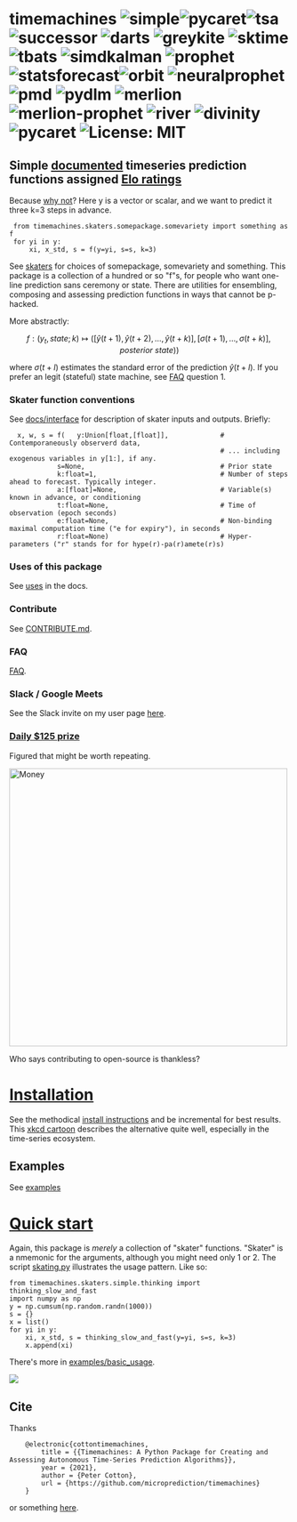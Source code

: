 # timemachines ![simple](https://github.com/microprediction/timemachines/workflows/tests/badge.svg)![pycaret](https://github.com/microprediction/timemachines/workflows/test-pycaret/badge.svg)![tsa](https://github.com/microprediction/timemachines/workflows/test-tsa/badge.svg) ![successor](https://github.com/microprediction/timemachines/workflows/test-successor/badge.svg) ![darts](https://github.com/microprediction/timemachines/workflows/test-darts/badge.svg) ![greykite](https://github.com/microprediction/timemachines/workflows/test-greykite/badge.svg)  ![sktime](https://github.com/microprediction/timemachines/workflows/test-sktime/badge.svg) ![tbats](https://github.com/microprediction/timemachines/workflows/test-tbats/badge.svg) ![simdkalman](https://github.com/microprediction/timemachines/workflows/test-simdkalman/badge.svg) ![prophet](https://github.com/microprediction/timemachines/workflows/test-prophet/badge.svg) ![statsforecast](https://github.com/microprediction/timemachines/workflows/test-statsforecast/badge.svg)![orbit](https://github.com/microprediction/timemachines/workflows/test-orbit/badge.svg)  ![neuralprophet](https://github.com/microprediction/timemachines/workflows/test-neuralprophet/badge.svg) ![pmd](https://github.com/microprediction/timemachines/workflows/test-pmd/badge.svg) ![pydlm](https://github.com/microprediction/timemachines/workflows/test-pydlm/badge.svg) ![merlion](https://github.com/microprediction/timemachines/workflows/test-merlion/badge.svg) ![merlion-prophet](https://github.com/microprediction/timemachines/workflows/test-merlion-prophet/badge.svg) ![river](https://github.com/microprediction/timemachines/workflows/test-river/badge.svg) ![divinity](https://github.com/microprediction/timemachines/workflows/test-divinity/badge.svg)![pycaret](https://github.com/microprediction/timemachines/workflows/test-pycaret-time_series/badge.svg) ![License: MIT](https://img.shields.io/badge/License-MIT-yellow.svg)

## Simple [documented](https://microprediction.github.io/timemachines/) timeseries prediction functions assigned [Elo ratings](https://microprediction.github.io/timeseries-elo-ratings/html_leaderboards/overall.html)
Because [why not](https://microprediction.github.io/timemachines/why)? Here y is a vector or scalar, and we want to predict it three k=3 steps in advance.

     from timemachines.skaters.somepackage.somevariety import something as f
     for yi in y:
         xi, x_std, s = f(y=yi, s=s, k=3)

See [skaters](https://microprediction.github.io/timemachines/skaters) for choices of somepackage, somevariety and something. 
This package is a collection of a hundred or so "f"s, for people who want one-line prediction sans ceremony or state. There are utilities for ensembling, composing and assessing prediction functions in ways that cannot be p-hacked.  

More abstractly:

$$
    f : (y_t, state; k) \mapsto ( [\hat{y}(t+1),\hat{y}(t+2),\dots,\hat{y}(t+k) ], [\sigma(t+1),\dots,\sigma(t+k)], posterior\ state))
$$

where $\sigma(t+l)$ estimates the standard error of the prediction $\hat{y}(t+l)$. If you prefer an legit (stateful) state machine, see [FAQ](https://github.com/microprediction/timemachines/blob/main/FAQ.md) question 1. 


### Skater function conventions

See [docs/interface](https://microprediction.github.io/timemachines/interface) for description of skater inputs and outputs. Briefly:

      x, w, s = f(   y:Union[float,[float]],             # Contemporaneously observerd data, 
                                                         # ... including exogenous variables in y[1:], if any. 
                s=None,                                  # Prior state
                k:float=1,                               # Number of steps ahead to forecast. Typically integer. 
                a:[float]=None,                          # Variable(s) known in advance, or conditioning
                t:float=None,                            # Time of observation (epoch seconds)
                e:float=None,                            # Non-binding maximal computation time ("e for expiry"), in seconds
                r:float=None)                            # Hyper-parameters ("r" stands for for hype(r)-pa(r)amete(r)s) 


### Uses of this package

See [uses](https://microprediction.github.io/timemachines/uses) in the docs. 


### Contribute
    
See [CONTRIBUTE.md](https://github.com/microprediction/timemachines/blob/main/CONTRIBUTE.md).  

### FAQ

[FAQ](https://github.com/microprediction/timemachines/blob/main/FAQ.md). 

### Slack / Google Meets
See the Slack invite on my user page [here](https://github.com/microprediction). 

### [Daily $125 prize](https://www.microprediction.com/competitions/daily)
Figured that might be worth repeating. 

<img src="https://github.com/microprediction/timemachines/blob/main/images/money.png" alt="Money" style="width:500px">

Who says contributing to open-source is thankless? 

# [Installation](https://github.com/microprediction/timemachines/blob/main/INSTALL.md)

See the methodical [install instructions](https://github.com/microprediction/timemachines/blob/main/INSTALL.md) and be incremental for best results. This [xkcd cartoon](https://xkcd.com/1987/) describes the alternative quite well, especially in the time-series ecosystem. 

 
## Examples

See [examples](https://github.com/microprediction/timemachines/tree/main/examples) 

# [Quick start](https://github.com/microprediction/timemachines/tree/main/examples/basic_usage) 

Again, this package is *merely* a collection of "skater" functions. "Skater" is a nmemonic for the arguments, although you might need only 1 or 2. The script [skating.py](https://github.com/microprediction/timemachines/blob/main/timemachines/skating.py) illustrates the usage pattern. Like so:

    from timemachines.skaters.simple.thinking import thinking_slow_and_fast 
    import numpy as np
    y = np.cumsum(np.random.randn(1000))
    s = {}
    x = list()
    for yi in y:
        xi, x_std, s = thinking_slow_and_fast(y=yi, s=s, k=3)
        x.append(xi)
     
There's more in [examples/basic_usage](https://github.com/microprediction/timemachines/tree/main/examples/basic_usage).
  
![](https://i.imgur.com/elu5muO.png)
  
    
## Cite 

Thanks

        @electronic{cottontimemachines,
            title = {{Timemachines: A Python Package for Creating and Assessing Autonomous Time-Series Prediction Algorithms}},
            year = {2021},
            author = {Peter Cotton},
            url = {https://github.com/microprediction/timemachines}
        }

or something [here](https://github.com/microprediction/microprediction/blob/master/CITE.md). 
